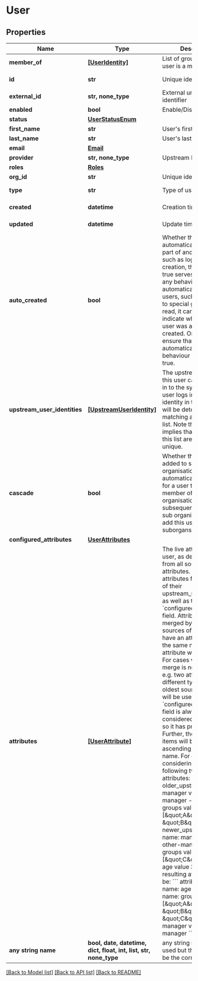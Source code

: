 # User


## Properties
Name | Type | Description | Notes
------------ | ------------- | ------------- | -------------
**member_of** | [**[UserIdentity]**](UserIdentity.md) | List of groups that the user is a member of | [optional] 
**id** | **str** | Unique identifier | [optional] [readonly] 
**external_id** | **str, none_type** | External unique identifier | [optional] 
**enabled** | **bool** | Enable/Disable a user | [optional] 
**status** | [**UserStatusEnum**](UserStatusEnum.md) |  | [optional] 
**first_name** | **str** | User&#39;s first name | [optional] 
**last_name** | **str** | User&#39;s last name | [optional] 
**email** | [**Email**](Email.md) |  | [optional] 
**provider** | **str, none_type** | Upstream IdP name | [optional] 
**roles** | [**Roles**](Roles.md) |  | [optional] 
**org_id** | **str** | Unique identifier | [optional] 
**type** | **str** | Type of user | [optional] [readonly] 
**created** | **datetime** | Creation time | [optional] [readonly] 
**updated** | **datetime** | Update time | [optional] [readonly] 
**auto_created** | **bool** | Whether the user was automatically created as part of another process such as logging in. On creation, this flag being true serves to trigger any behaviour tied to automatically created users, such as addition to special groups. On read, it can serve to indicate whether the user was automatically created. On update it will ensure that the automatically triggered behaviour still holds true.  | [optional]  if omitted the server will use the default value of False
**upstream_user_identities** | [**[UpstreamUserIdentity]**](UpstreamUserIdentity.md) | The upstream identities this user can use to log in to the system. When a user logs in, their identity in this system will be determined by matching against this list. Note that this implies that entries in this list are globally unique.  | [optional] [readonly] 
**cascade** | **bool** | Whether the user will be added to sub organisations automatically. When set for a user that is a member of a particular organisation, subsequent creations of sub organisations will add this user to that suborgansation.  | [optional]  if omitted the server will use the default value of False
**configured_attributes** | [**UserAttributes**](UserAttributes.md) |  | [optional] 
**attributes** | [**[UserAttribute]**](UserAttribute.md) | The live attributes of the user, as determined from all sources of attributes. A user&#39;s attributes flow from all of their upstream_user_identities as well as the &#x60;configured_attributes&#x60; field. Attributes are merged by name. If two sources of attributes have an attribute with the same name, that attribute will be merged. For cases where a merge is not possible -- e.g. two attributes with different types -- the oldest source of identity will be used. The &#x60;configured_attributes&#x60; field is always considered the oldest, so it has priority. Further, the resulting items will be sorted in ascending order of name.  For example, considering a user with following two sources of attributes:  &#x60;&#x60;&#x60; older_upstream:   - name: manager     value: best-manager   - name: groups     value: [\&quot;A\&quot;, \&quot;B\&quot;] newer_upstream:   - name: manager     value: other-manager   - name: groups     value: [\&quot;C\&quot;]   - name: age     value 32 &#x60;&#x60;&#x60;  The resulting attributes will be:  &#x60;&#x60;&#x60; attributes:   - name: age     value 32   - name: groups     value: [\&quot;A\&quot;, \&quot;B\&quot;, \&quot;C\&quot;]   - name: manager     value: best-manager &#x60;&#x60;&#x60;  | [optional] [readonly] 
**any string name** | **bool, date, datetime, dict, float, int, list, str, none_type** | any string name can be used but the value must be the correct type | [optional]

[[Back to Model list]](../README.md#documentation-for-models) [[Back to API list]](../README.md#documentation-for-api-endpoints) [[Back to README]](../README.md)


